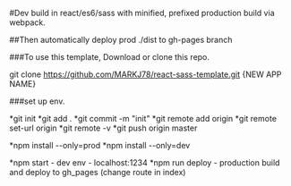 #Dev build in react/es6/sass with minified, prefixed production build via webpack.

##Then automatically deploy prod ./dist to gh-pages branch

###To use this template, Download or clone this repo.

git clone https://github.com/MARKJ78/react-sass-template.git {NEW APP NAME}

###set up env.

*git init
*git add .
*git commit -m "init"
*git remote add origin <URL>
*git remote set-url origin <URL>
*git remote -v
*git push origin master


*npm install --only=prod
*npm install --only=dev


*npm start - dev env - localhost:1234
*npm run deploy - production build and deploy to gh_pages (change route in index)
